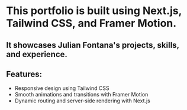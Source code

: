 
 # This portfolio is built using Next.js, Tailwind CSS, and Framer Motion.
 ## It showcases Julian Fontana's projects, skills, and experience.
 
 ## Features:
  - Responsive design using Tailwind CSS
  - Smooth animations and transitions with Framer Motion
  - Dynamic routing and server-side rendering with Next.js 
